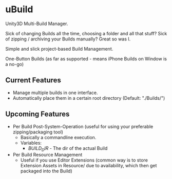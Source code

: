 # uBuild

Unity3D Multi-Build Manager.

Sick of changing Builds all the time, choosing a folder and all that stuff?
Sick of zipping / archiving your Builds manually?
Great so was I.

Simple and slick project-based Build Management.

One-Button Builds (as far as supported - means iPhone Builds on Window is a no-go)

## Current Features

* Manage multiple builds in one interface.
* Automatically place them in a certain root directory (Default: "./Builds/")


## Upcoming Features

* Per Build Post-System-Operation (useful for using your preferable zipping/packaging tool)
	* Basically a commandline execution.
	* Variables: 
		* $BUILD_DIR$ - The dir of the actual Build
* Per Build Resource Management
	* Useful if you use Editor Extensions (common way is to store Extension Assets in Resource/ due to availability, which then get packaged into the Build)






